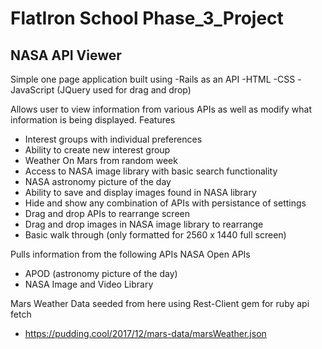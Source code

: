 # FlatIron School Phase_3_Project

## NASA API Viewer ##

Simple one page application built using 
 -Rails as an API
 -HTML
 -CSS
 -JavaScript (JQuery used for drag and drop)

Allows user to view information from various APIs as well as modify what information is being displayed. Features
 - Interest groups with individual preferences
 - Ability to create new interest group
 - Weather On Mars from random week
 - Access to NASA image library with basic search functionality
 - NASA astronomy picture of the day
 - Ability to save and display images found in NASA library
 - Hide and show any combination of APIs with persistance of settings
 - Drag and drop APIs to rearrange screen
 - Drag and drop images in NASA image library to rearrange
 - Basic walk through (only formatted for 2560 x 1440 full screen)

Pulls information from the following APIs
NASA Open APIs
 - APOD (astronomy picture of the day)
 - NASA Image and Video Library

Mars Weather Data seeded from here using Rest-Client gem for ruby api fetch 
 - https://pudding.cool/2017/12/mars-data/marsWeather.json

